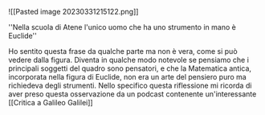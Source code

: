 ![[Pasted image 20230331215122.png]]

''Nella scuola di Atene l'unico uomo che ha uno strumento in mano è Euclide''

Ho sentito questa frase da qualche parte ma non è vera, come si può vedere dalla figura.
Diventa in qualche modo notevole se pensiamo che i principali soggetti del quadro sono pensatori, e che la Matematica antica, incorporata nella figura di Euclide, non era un arte del pensiero puro ma richiedeva degli strumenti.
Nello specifico questa riflessione mi ricorda di aver preso questa osservazione da un podcast contenente un'interessante [[Critica a Galileo Galilei]]
